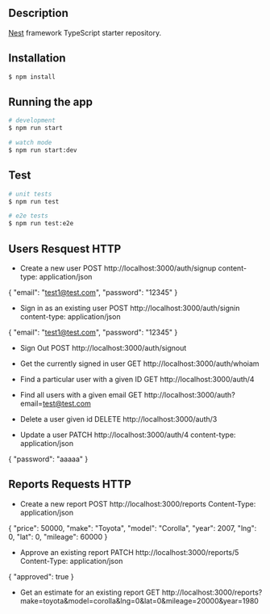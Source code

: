 
## Description

[Nest](https://github.com/nestjs/nest) framework TypeScript starter repository.

## Installation

```bash
$ npm install
```

## Running the app

```bash
# development
$ npm run start

# watch mode
$ npm run start:dev

```

## Test

```bash
# unit tests
$ npm run test

# e2e tests
$ npm run test:e2e

```

## Users Resquest HTTP
* Create a new user
POST http://localhost:3000/auth/signup
content-type: application/json

{
  "email": "test1@test.com",
  "password": "12345"
}

* Sign in as an existing user
POST http://localhost:3000/auth/signin
content-type: application/json

{
  "email": "test1@test.com",
  "password": "12345"
}

* Sign Out
POST http://localhost:3000/auth/signout

* Get the currently signed in user
GET http://localhost:3000/auth/whoiam

* Find a particular user with a given ID
GET http://localhost:3000/auth/4

* Find all users with a given email
GET http://localhost:3000/auth?email=test@test.com

* Delete a user given id
DELETE http://localhost:3000/auth/3

* Update a user
PATCH http://localhost:3000/auth/4
content-type: application/json

{
  "password": "aaaaa"
}


## Reports Requests HTTP

* Create a new report
POST http://localhost:3000/reports
Content-Type: application/json

{
    "price": 50000,
    "make": "Toyota",
    "model": "Corolla",
    "year": 2007,
    "lng": 0,
    "lat": 0,
    "mileage": 60000
}

* Approve an existing report
PATCH http://localhost:3000/reports/5
Content-Type: application/json

{
    "approved": true
}

* Get an estimate for an  existing report
GET http://localhost:3000/reports?make=toyota&model=corolla&lng=0&lat=0&mileage=20000&year=1980
